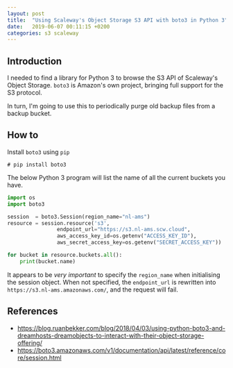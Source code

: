 ```yaml
---
layout: post
title:  "Using Scaleway's Object Storage S3 API with boto3 in Python 3"
date:   2019-06-07 00:11:15 +0200
categories: s3 scaleway
---
```


## Introduction

I needed to find a library for Python 3 to browse the S3 API of Scaleway's Object Storage.
`boto3` is Amazon's own project, bringing full support for the S3 protocol.

In turn, I'm going to use this to periodically purge old backup files from a backup bucket.

## How to

Install `boto3` using `pip`

```
# pip install boto3
```

The below Python 3 program will list the name of all the current buckets you have.

```python
import os
import boto3

session  = boto3.Session(region_name="nl-ams")
resource = session.resource('s3',
                endpoint_url="https://s3.nl-ams.scw.cloud",
                aws_access_key_id=os.getenv("ACCESS_KEY_ID"),
                aws_secret_access_key=os.getenv("SECRET_ACCESS_KEY"))

for bucket in resource.buckets.all():
    print(bucket.name)
```

It appears to be *very important* to specify the `region_name` when initialising
the session object. When not specified, the `endpoint_url` is rewritten into
`https://s3.nl-ams.amazonaws.com/`, and the request will fail.

## References
- https://blog.ruanbekker.com/blog/2018/04/03/using-python-boto3-and-dreamhosts-dreamobjects-to-interact-with-their-object-storage-offering/
- https://boto3.amazonaws.com/v1/documentation/api/latest/reference/core/session.html
